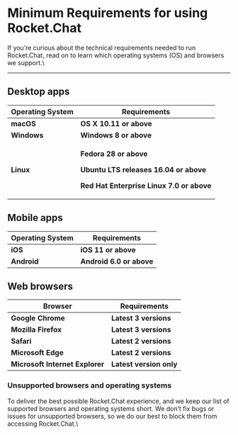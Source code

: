 # Minimum Requirements for using Rocket.Chat

If you’re curious about the technical requirements needed to run Rocket.Chat, read on to learn which operating systems (OS) and browsers we support.\
****

## **Desktop apps**

| **Operating System** | **Requirements**                                                                                                                                                  |
| -------------------- | ----------------------------------------------------------------------------------------------------------------------------------------------------------------- |
| **macOS**            | **OS X 10.11 or above**                                                                                                                                           |
| **Windows**          | **Windows 8 or above**                                                                                                                                            |
| **Linux**            | <p><strong>Fedora 28 or above</strong></p><p><strong>Ubuntu LTS releases 16.04 or above</strong></p><p><strong>Red Hat Enterprise Linux 7.0 or above</strong></p> |

## **Mobile apps**

| **Operating System** | **Requirements**         |
| -------------------- | ------------------------ |
| **iOS**              | **iOS 11** **or above**  |
| **Android**          | **Android 6.0 or above** |

## **Web browsers**

| **Browser**                     | **Requirements**        |
| ------------------------------- | ----------------------- |
| **Google Chrome**               | **Latest 3 versions**   |
| **Mozilla** **Firefox**         | **Latest 3 versions**   |
| **Safari**                      | **Latest 2 versions**   |
| **Microsoft Edge**              | **Latest 2 versions**   |
| **Microsoft Internet Explorer** | **Latest version only** |

### **Unsupported browsers and operating systems**

To deliver the best possible Rocket.Chat experience, and we keep our list of supported browsers and operating systems short. We don’t fix bugs or issues for unsupported browsers, so we do our best to block them from accessing Rocket.Chat.\
